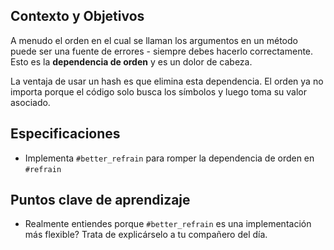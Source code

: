 ## Contexto y Objetivos

A menudo el orden en el cual se llaman los argumentos en un método puede ser una fuente de errores - siempre debes hacerlo correctamente. Esto es la **dependencia de orden** y es un dolor de cabeza.

La ventaja de usar un hash es que elimina esta dependencia. El orden ya no importa porque el código solo busca los símbolos y luego toma su valor asociado.

## Especificaciones

- Implementa `#better_refrain`  para romper la dependencia de orden en `#refrain`

## Puntos clave de aprendizaje

- Realmente entiendes porque `#better_refrain` es una implementación más flexible? Trata de explicárselo a tu compañero del día.
